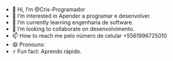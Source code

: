 - 👋 Hi, I’m @Cris-Programador
- 👀 I’m interested in Apender a programar e desenvolver.
- 🌱 I’m currently learning engenharia de software.
- 💞️ I’m looking to collaborate on desenvolvimento.
- 📫 How to reach me pelo número de celular +5561996725010
- 😄 Pronouns:
- ⚡ Fun fact: Aprendo rápido.

<!---
Cris-Programador/Cris-Programador is a ✨ special ✨ repository because its `README.md` (this file) appears on your GitHub profile.
You can click the Preview link to take a look at your changes.
--->
